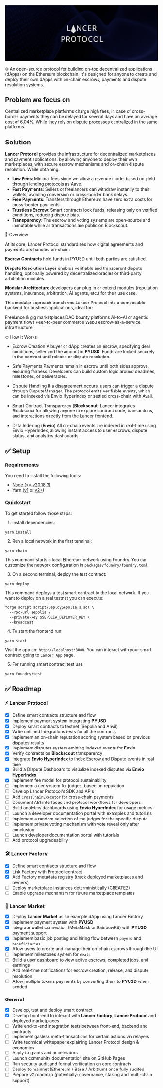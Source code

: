 
![banner](images/banner.png "Banner")


🌐 An open-source protocol for building on-top decentralized applications (dApps) on the Ethereum blockchain. It's designed for anyone to create and deploy their own dApps with on-chain escrows, payments and dispute resolution systems.

## Problem we focus on
Centralized marketplace platforms charge high fees, in case of cross-border payments they can be delayed for several days and have an average cost of 6.04%. While they rely on dispute processes centralized in the same platforms.

## Solution
**Lancer Protocol** provides the infrastructure for decentralized marketplaces and payment applications, by allowing anyone to deploy their own marketplaces, with secure escrow mechanisms and on-chain dispute resolution. While obtaining:
- **Low Fees**: Minimal fees since we allow a revenue model based on yield through lending protocols as Aave.
- **Fast Payments**: Sellers or freelancers can withdraw instantly to their wallets, avoiding conversion or cross-border bank delays.
- **Free Payments**: Transfers through Ethereum have zero extra costs for cross-border payments.
- **Trustless Escrow**: Smart contracts lock funds, releasing only on verified conditions, reducing dispute bias.
- **Transparency**: The escrow and voting systems are open-source and immutable while all transactions are public on Blockscout.

🧭 Overview

At its core, Lancer Protocol standardizes how digital agreements and payments are handled on-chain:

**Escrow Contracts** hold funds in PYUSD until both parties are satisfied.

**Dispute Resolution Layer** enables verifiable and transparent dispute handling, optionally powered by decentralized oracles or third-party arbitration modules.

**Modular Architecture** developers can plug in or extend modules (reputation systems, insurance, arbitration, AI agents, etc.) for their use case.

This modular approach transforms Lancer Protocol into a composable backend for trustless applications, ideal for:

Freelance & gig marketplaces
DAO bounty platforms
AI-to-AI or agentic payment flows
Peer-to-peer commerce
Web3 escrow-as-a-service infrastructure

⚙️ How It Works

- Escrow Creation
A buyer or dApp creates an escrow, specifying deal conditions, seller and the amount in **PYUSD**.
Funds are locked securely in the contract until release or dispute resolution.

- Safe Payments
Payments remain in escrow until both sides approve, ensuring fairness.
Developers can build custom logic around deadlines, milestones, or deliverables.

- Dispute Handling
If a disagreement occurs, users can trigger a dispute through DisputeManager.
The protocol emits verifiable events, which can be indexed via Envio HyperIndex or settled cross-chain with Avail.

- Smart Contract Transparency (**Blockscout**)
Lancer integrates Blockscout for allowing anyone to explore contract code, transactions, and interactions directly from the Lancer frontend.

- Data Indexing (**Envio**)
All on-chain events are indexed in real-time using Envio HyperIndex, allowing instant access to user escrows, dispute status, and analytics dashboards.



## ✅ Setup

### Requirements

You need to install the following tools:

- [Node (>= v20.18.3)](https://nodejs.org/en/download/)
- Yarn ([v1](https://classic.yarnpkg.com/en/docs/install/) or [v2+](https://yarnpkg.com/getting-started/install))

### Quickstart

To get started follow those steps:

1. Install dependencies:

```
yarn install
```

2. Run a local network in the first terminal:

```
yarn chain
```

This command starts a local Ethereum network using Foundry. You can customize the network configuration in `packages/foundry/foundry.toml`.

3. On a second terminal, deploy the test contract:

```
yarn deploy
```

This command deploys a test smart contract to the local network. If you want to deploy on a real testnet you can execute:

```
forge script script/DeploySepolia.s.sol \
  --rpc-url sepolia \
  --private-key $SEPOLIA_DEPLOYER_KEY \
  --broadcast
```

4. To start the frontend run:

```
yarn start
```

Visit the app on: `http://localhost:3000`. You can interact with your smart contract going to `Lancer App` page.

5. For running smart contract test use 
   
```
yarn foundry:test
```



## ✅ Roadmap

### ⚡ **Lancer Protocol**

- [x] Define smart contracts structure and flow
- [x] Implement payment system integrating **PYUSD**
- [x] Deploy smart contracts to testnet (Sepolia and Anvil)  
- [x] Write unit and integrations tests for all the contracts
- [x] Implement an on-chain reputation scoring system based on previous disputes results
- [x] Implement disputes system emitting indexed events for **Envio**
- [x] Verify contracts on **Blockscout** transparency  
- [x] Integrate **Envio HyperIndex** to index Escrow and Dispute events in real time  
- [x] Build a Dispute Dashboard to visualize indexed disputes via **Envio HyperIndex**  
- [x] Implement fee model for protocol sustainability
- [ ] Implement a tier system for judges, based on reputation
- [ ] Develop Lancer Protocol's SDK and APIs
- [ ] Add `CrossChainExecutor` for cross-chain payments  
- [ ] Document ABI interfaces and protocol workflows for developers  
- [ ] Build analytics dashboards using **Envio HyperIndex** for usage metrics  
- [ ] Launch a developer documentation portal with examples and tutorials  
- [ ] Implement a random selection of the judges for the specific dispute
- [ ] Implement private voting mechanism with vote reveal only after conclusion
- [ ] Launch developer documentation portal with tutorials
- [ ] Add protocol upgradeability

### 🛠️ **Lancer Factory**

- [x] Define smart contracts structure and flow 
- [x] Link Factory with Protocol contract
- [x] Add Factory metadata registry (track deployed marketplaces and owners)
- [ ] Deploy marketplace instances deterministically (CREATE2)
- [ ] Enable upgrade mechanism for future marketplace templates

### 🛒 **Lancer Market**

- [x] Deploy **Lancer Market** as an example dApp using Lancer Factory 
- [x] Implement payment system with **PYUSD**
- [x] Integrate wallet connection (MetaMask or RainbowKit) with **PYUSD** payment support  
- [x] Implement basic job posting and hiring flow between `payers` and `beneficiaries`  
- [x] Allow users to create and manage their on-chain escrows through the UI  
- [ ] Implement milestones system for `deals`
- [ ] Build a user dashboard to view active escrows, completed jobs, and earnings  
- [ ] Add real-time notifications for escrow creation, release, and dispute resolution  
- [ ] Allow multiple tokens payments by converting them to **PYUSD** when sended

### General
- [x] Develop, test and deploy smart contract
- [x] Develop front-end to interact with **Lancer Factory**, **Lancer Protocol** and deployed marketplaces
- [ ] Write end-to-end integration tests between front-end, backend and contracts
- [ ] Implement gasless meta-transactions for certain actions via relayers
- [ ] Write technical whitepaper explaining Lancer Protocol design & economics
- [ ] Apply to grants and accelerators
- [ ] Launch community documentation site on GitHub Pages
- [ ] Run security audit and formal verification on core contracts
- [ ] Deploy to mainnet (Ethereum / Base / Arbitrum) once fully audited
- [ ] Prepare v2 roadmap (potentially: governance, staking and multi-chain support)